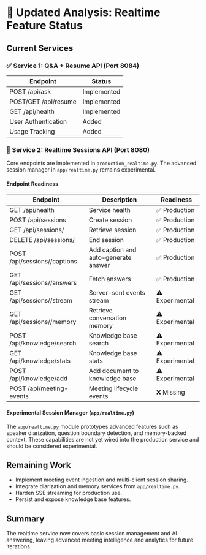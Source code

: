 # 🚨 Updated Analysis: Realtime Feature Status

## Current Services

### ✅ Service 1: Q&A + Resume API (Port 8084)

| Endpoint | Status |
|----------|--------|
| POST /api/ask | Implemented |
| POST/GET /api/resume | Implemented |
| GET /api/health | Implemented |
| User Authentication | Added |
| Usage Tracking | Added |

### 🔄 Service 2: Realtime Sessions API (Port 8080)

Core endpoints are implemented in `production_realtime.py`. The advanced
session manager in `app/realtime.py` remains experimental.

#### Endpoint Readiness

| Endpoint | Description | Readiness |
|----------|-------------|-----------|
| GET /api/health | Service health | ✅ Production |
| POST /api/sessions | Create session | ✅ Production |
| GET /api/sessions/<id> | Retrieve session | ✅ Production |
| DELETE /api/sessions/<id> | End session | ✅ Production |
| POST /api/sessions/<id>/captions | Add caption and auto-generate answer | ✅ Production |
| GET /api/sessions/<id>/answers | Fetch answers | ✅ Production |
| GET /api/sessions/<id>/stream | Server-sent events stream | ⚠️ Experimental |
| GET /api/sessions/<id>/memory | Retrieve conversation memory | ⚠️ Experimental |
| POST /api/knowledge/search | Knowledge base search | ⚠️ Experimental |
| GET /api/knowledge/stats | Knowledge base stats | ⚠️ Experimental |
| POST /api/knowledge/add | Add document to knowledge base | ⚠️ Experimental |
| POST /api/meeting-events | Meeting lifecycle events | ❌ Missing |

#### Experimental Session Manager (`app/realtime.py`)

The `app/realtime.py` module prototypes advanced features such as speaker
diarization, question boundary detection, and memory-backed context. These
capabilities are not yet wired into the production service and should be
considered experimental.

## Remaining Work

- Implement meeting event ingestion and multi-client session sharing.
- Integrate diarization and memory services from `app/realtime.py`.
- Harden SSE streaming for production use.
- Persist and expose knowledge base features.

## Summary

The realtime service now covers basic session management and AI answering,
leaving advanced meeting intelligence and analytics for future iterations.

